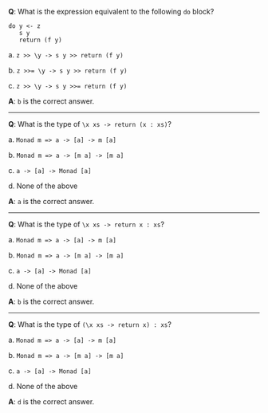 **Q**: What is the expression equivalent to the following `do` block?
```
do y <- z
   s y
   return (f y)
```

a. `z >> \y -> s y >> return (f y)`

b. `z >>= \y -> s y >> return (f y)`

c. `z >> \y -> s y >>= return (f y)`

**A**: `b` is the correct answer.

---

**Q**: What is the type of `\x xs -> return (x : xs)`?

a. `Monad m => a -> [a] -> m [a]`

b. `Monad m => a -> [m a] -> [m a]`

c. `a -> [a] -> Monad [a]`

d. None of the above

**A**: `a` is the correct answer.

---

**Q**: What is the type of `\x xs -> return x : xs`?

a. `Monad m => a -> [a] -> m [a]`

b. `Monad m => a -> [m a] -> [m a]`

c. `a -> [a] -> Monad [a]`

d. None of the above

**A**: `b` is the correct answer.

---

**Q**: What is the type of `(\x xs -> return x) : xs`?

a. `Monad m => a -> [a] -> m [a]`

b. `Monad m => a -> [m a] -> [m a]`

c. `a -> [a] -> Monad [a]`

d. None of the above

**A**: `d` is the correct answer.
